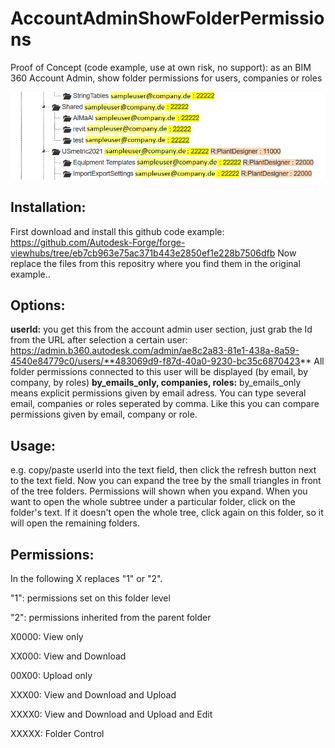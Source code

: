 # AccountAdminShowFolderPermissions
Proof of Concept (code example, use at own risk, no support): as an BIM 360 Account Admin, show folder permissions for users, companies or roles

<img src="https://github.com/Henaccount/AccountAdminShowFolderPermissions/blob/master/POCaccountadminfolderpermissions.png">

## Installation: 

First download and install this github code example: https://github.com/Autodesk-Forge/forge-viewhubs/tree/eb7cb963e75ac371b443e2850ef1e228b7506dfb
Now replace the files from this repositry where you find them in the original example..

## Options:

**userId:** you get this from the account admin user section, just grab the Id from the URL after selection a certain user: https://admin.b360.autodesk.com/admin/ae8c2a83-81e1-438a-8a59-4540e84779c0/users/**483069d9-f87d-40a0-9230-bc35c6870423** All folder permissions connected to this user will be displayed (by email, by company, by roles)
**by_emails_only, companies, roles:** by_emails_only means explicit permissions given by email adress. You can type several email, companies or roles seperated by comma. Like this you can compare permissions given by email, company or role.


## Usage:

e.g. copy/paste userId into the text field, then click the refresh button next to the text field. Now you can expand the tree by the small triangles in front of the tree folders. Permissions will shown when you expand. When you want to open the whole subtree under a particular folder, click on the folder's text. If it doesn't open the whole tree, click again on this folder, so it will open the remaining folders.


## Permissions:

In the following X replaces "1" or "2".

"1": permissions set on this folder level

"2": permissions inherited from the parent folder


X0000: View only

XX000: View and Download

00X00: Upload only

XXX00: View and Download and Upload

XXXX0: View and Download and Upload and Edit

XXXXX: Folder Control


